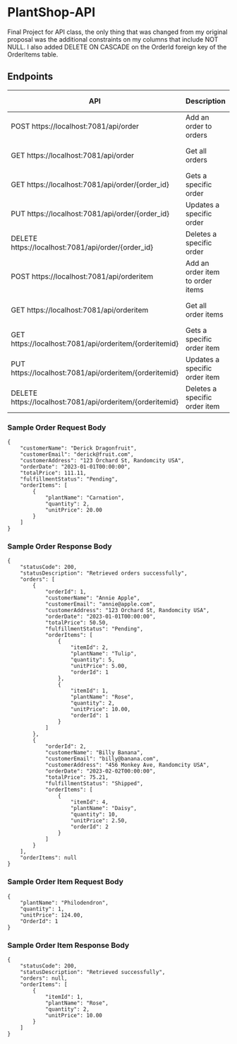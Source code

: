 # PlantShop-API
Final Project for API class, the only thing that was changed from my original proposal was the additional constraints on my columns that include NOT NULL. I also added DELETE ON CASCADE on the OrderId foreign key of the OrderItems table.

## Endpoints
| API | Description | Request Body | Response Body |
| --- | --- | --- | --- |
| POST https://localhost:7081/api/order | Add an order to orders | Order object | Order object |
| GET https://localhost:7081/api/order | Get all orders | None | Array of order objects |
| GET https://localhost:7081/api/order/{order_id} | Gets a specific order | None | Order object |
| PUT https://localhost:7081/api/order/{order_id} | Updates a specific order | Order object | None |
| DELETE https://localhost:7081/api/order/{order_id} | Deletes a specific order | None | None |
| POST https://localhost:7081/api/orderitem | Add an order item to order items | Order item object | Order item object |
| GET https://localhost:7081/api/orderitem | Get all order items | None | Array of order item objects |
| GET https://localhost:7081/api/orderitem/{orderitemid} | Gets a specific order item | None | Order item object |
| PUT https://localhost:7081/api/orderitem/{orderitemid} | Updates a specific order item | Order item object | None |
| DELETE https://localhost:7081/api/orderitem/{orderitemid} | Deletes a specific order item | None | None |

### Sample Order Request Body
```
{
    "customerName": "Derick Dragonfruit",
    "customerEmail": "derick@fruit.com",
    "customerAddress": "123 Orchard St, Randomcity USA",
    "orderDate": "2023-01-01T00:00:00",
    "totalPrice": 111.11,
    "fulfillmentStatus": "Pending",
    "orderItems": [
        {
            "plantName": "Carnation",
            "quantity": 2,
            "unitPrice": 20.00
        }
    ]
}
```
### Sample Order Response Body
```
{
    "statusCode": 200,
    "statusDescription": "Retrieved orders successfully",
    "orders": [
        {
            "orderId": 1,
            "customerName": "Annie Apple",
            "customerEmail": "annie@apple.com",
            "customerAddress": "123 Orchard St, Randomcity USA",
            "orderDate": "2023-01-01T00:00:00",
            "totalPrice": 50.50,
            "fulfillmentStatus": "Pending",
            "orderItems": [
                {
                    "itemId": 2,
                    "plantName": "Tulip",
                    "quantity": 5,
                    "unitPrice": 5.00,
                    "orderId": 1
                },
                {
                    "itemId": 1,
                    "plantName": "Rose",
                    "quantity": 2,
                    "unitPrice": 10.00,
                    "orderId": 1
                }
            ]
        },
        {
            "orderId": 2,
            "customerName": "Billy Banana",
            "customerEmail": "billy@banana.com",
            "customerAddress": "456 Monkey Ave, Randomcity USA",
            "orderDate": "2023-02-02T00:00:00",
            "totalPrice": 75.21,
            "fulfillmentStatus": "Shipped",
            "orderItems": [
                {
                    "itemId": 4,
                    "plantName": "Daisy",
                    "quantity": 10,
                    "unitPrice": 2.50,
                    "orderId": 2
                }
            ]
        }
    ],
    "orderItems": null
}
```
### Sample Order Item Request Body
```
{
    "plantName": "Philodendron",
    "quantity": 1,
    "unitPrice": 124.00,
    "OrderId": 1
}
```
### Sample Order Item Response Body
```
{
    "statusCode": 200,
    "statusDescription": "Retrieved successfully",
    "orders": null,
    "orderItems": [
        {
            "itemId": 1,
            "plantName": "Rose",
            "quantity": 2,
            "unitPrice": 10.00
        }
    ]
}
```
